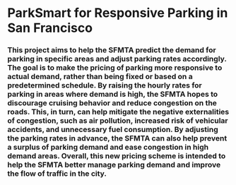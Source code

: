 # ParkSmart for Responsive Parking in San Francisco

### This project aims to help the SFMTA predict the demand for parking in specific areas and adjust parking rates accordingly. The goal is to make the pricing of parking more responsive to actual demand, rather than being fixed or based on a predetermined schedule. By raising the hourly rates for parking in areas where demand is high, the SFMTA hopes to discourage cruising behavior and reduce congestion on the roads. This, in turn, can help mitigate the negative externalities of congestion, such as air pollution, increased risk of vehicular accidents, and unnecessary fuel consumption. By adjusting the parking rates in advance, the SFMTA can also help prevent a surplus of parking demand and ease congestion in high demand areas. Overall, this new pricing scheme is intended to help the SFMTA better manage parking demand and improve the flow of traffic in the city.
